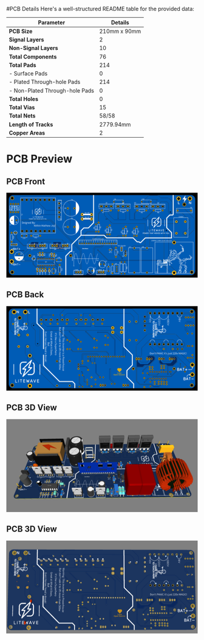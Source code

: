 #PCB Details
Here's a well-structured README table for the provided data:

| **Parameter**               | **Details**                 |
|-----------------------------|-----------------------------|
| **PCB Size**                | 210mm x 90mm               |
| **Signal Layers**           | 2                           |
| **Non-Signal Layers**       | 10                          |
| **Total Components**        | 76                          |
| **Total Pads**              | 214                         |
| - Surface Pads              | 0                           |
| - Plated Through-hole Pads  | 214                         |
| - Non-Plated Through-hole Pads | 0                        |
| **Total Holes**             | 0                           |
| **Total Vias**              | 15                          |
| **Total Nets**              | 58/58                       |
| **Length of Tracks**        | 2779.94mm                   |
| **Copper Areas**            | 2                           |



# PCB Preview

## PCB Front
![front](front.svg)


## PCB Back
![bottom](bottom.svg)


## PCB 3D View 
![3d view 1](3d-view-1.png)

## PCB 3D View 
![3d view 2](3d-view-2.png)

